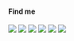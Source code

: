 

#### Find me
[![](https://img.shields.io/badge/-Twitter-1DA1F2?style=flat-square&logo=twitter&logoColor=white)](https://twitter.com/qiyuor2)
[![](https://img.shields.io/badge/-Blog-3388bb?style=flat-square&logoColor=white)](https://blog.qiyuor2.me)
[![](https://img.shields.io/badge/-Email-D14836?style=flat-square&logo=gmail&logoColor=white)](mailto:imiku.me@gmail.com)
[![](https://img.shields.io/badge/bgm.tv-ea9199?style=flat-square)](https://bgm.tv/user/qiyuor2)
[![](https://img.shields.io/badge/QQ-f6bd15?style=flat-square&logo=tencent-qq&logoColor=000000)](http://wpa.qq.com/msgrd?v=3&uin=1176281967&site=qq&menu=yes)
![](https://img.shields.io/badge/qiyuor2-07C160?style=flat-square&logo=wechat&logoColor=white)

